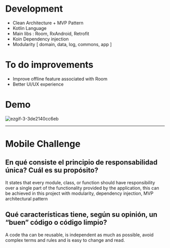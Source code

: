 # Development 

- Clean Architecture + MVP Pattern
- Kotlin Language
- Main libs : Room, RxAndroid, Retrofit
- Koin Dependency injection 
- Modularity [ domain, data, log, commons, app ]

# To do improvements
- Improve offline feature associated with Room
- Better UI/UX experience

# Demo
![ezgif-3-3de2140cc6eb](https://user-images.githubusercontent.com/8259531/62016390-40107600-b188-11e9-98dc-16ee6714f5c2.gif)

------------------------------------------------------------------------
# Mobile Challenge

## En qué consiste el principio de responsabilidad única? Cuál es su propósito?
It states that every module, class, or function should have responsibility over a single part of the functionality provided by the application, this can be achieved in this project with modularity, dependency injection, MVP architectural pattern

## Qué características tiene, según su opinión, un “buen” código o código limpio?
A code tha can be reusable, is independent as much as possible, avoid complex terms and rules and is easy to change and read. 
